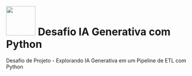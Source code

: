 # <img src="https://avatars1.githubusercontent.com/u/26231823?s=280&v=4" width="80" height="80"> Desafio IA Generativa com Python
Desafio de Projeto - Explorando IA Generativa em um Pipeline de ETL com Python
